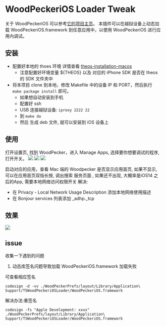 # WoodPeckeriOS Loader Tweak

关于 WoodPeckeriOS 可以参考[它的项目主页](https://github.com/appwoodpecker/woodpecker-ios)。
本插件可以在越狱设备上动态加载 WoodPeckeriOS.framework 到任意应用中，以使用 WoodPeckeriOS 进行应用内调试。

## 安装
- 配置好本地的 thoes 环境 详情查看 [theos-installation-macos](https://theos.dev/docs/installation-macos)
  - 注意配置好环境变量 ${THEOS} 以及 对应的 iPhone SDK 是否在 theos 的 SDK 文件夹中
- 将本项目 clone 到本地，修改 Makefile 中的设备 IP 和 PORT，然后执行 `make package install` 即可。
  - 如果想自动安装到手机
  - 配置好 ssh 
  - USB 连接越狱设备: `iproxy 2222 22`
  - 到 `make do`
  - 然后 生成 deb 文件, 就可以安装到 iOS 设备上

## 使用

打开设置页, 找到 WoodPecker，进入 Manage Apps, 选择要你想要调试的程序, 打开开关。
![](./snapshot/settings-01.png)
![](./snapshot/settings-02.png)
![](./snapshot/settings-03.png)

启动对应的应用，查看 Mac 端的 Woodpecker 是否显示应用首页, 如果不显示, 可以在应用首页双指长按, 调出搜索 服务页面 ,
如果还不出现, 大概率是iOS14 之后的App, 需要本地网络访问权限开关
解决:
- 在 Privacy - Local Network Usage Description 添加本地网络使用描述
- 在 Bonjour services 列表添加 _adhp._tcp

## 效果

![](./snapshot/screenshot.jpg)


## issue
收集一下遇到的问题
1. 动态库签名问题导致加载  WoodPeckeriOS.framework 加载失败

可查看相应签名

```
codesign -d -vv ./WoodPeckerPrefs/layout/Library/Application\ Support/TSWoodPeckeriOSLoader/WoodPeckeriOS.framework
```

解决办法:重签名

```
codesign -fs "Apple Development: xxxx" ./WoodPeckerPrefs/layout/Library/Application\ Support/TSWoodPeckeriOSLoader/WoodPeckeriOS.framework
```